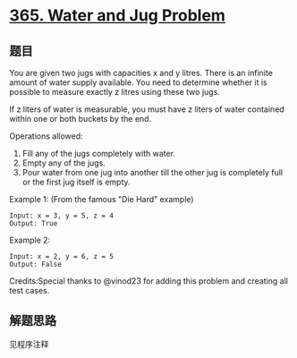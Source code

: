 # [365. Water and Jug Problem](https://leetcode-cn.com/problems/water-and-jug-problem/)

## 题目

You are given two jugs with capacities x and y litres. There is an infinite amount of water supply available.
You need to determine whether it is possible to measure exactly z litres using these two jugs.

If z liters of water is measurable, you must have z liters of water contained within one or both buckets by the end.

Operations allowed:

1. Fill any of the jugs completely with water.
1. Empty any of the jugs.
1. Pour water from one jug into another till the other jug is completely full or the first jug itself is empty.

Example 1: (From the famous "Die Hard" example)

```text
Input: x = 3, y = 5, z = 4
Output: True
```

Example 2:

```text
Input: x = 2, y = 6, z = 5
Output: False
```

Credits:Special thanks to @vinod23 for adding this problem and creating all test cases.

## 解题思路

见程序注释
